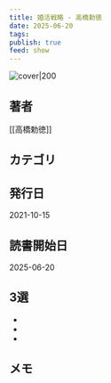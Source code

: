 ```yaml
---
title: 婚活戦略 - 高橋勅徳
date: 2025-06-20
tags: 
publish: true
feed: show
---
```

![cover|200](http://books.google.com/books/content?id=-4WxzgEACAAJ&printsec=frontcover&img=1&zoom=1&source=gbs_api)
## 著者
[[高橋勅徳]]
## カテゴリ

## 発行日
2021-10-15
## 読書開始日
2025-06-20

## 3選
 - 
 - 
 - 
## メモ